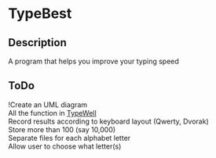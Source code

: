 TypeBest
========

Description
-----------
A program that helps you improve your typing speed  

ToDo
----
!Create an UML diagram  
All the function in [TypeWell](http://members.jcom.home.ne.jp/gangas2/download.html)  
Record results according to keyboard layout (Qwerty, Dvorak)  
Store more than 100 (say 10,000)  
Separate files for each alphabet letter  
Allow user to choose what letter(s)  
